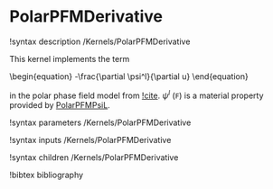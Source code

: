 # PolarPFMDerivative

!syntax description /Kernels/PolarPFMDerivative

This kernel implements the term

\begin{equation}
-\frac{\partial \psi^l}{\partial u}
\end{equation}

in the polar phase field model from [!cite](Momeni2014). $\psi^l$ (`F`) is a
material property provided by [PolarPFMPsiL](/PolarPFMPsiL.md).

!syntax parameters /Kernels/PolarPFMDerivative

!syntax inputs /Kernels/PolarPFMDerivative

!syntax children /Kernels/PolarPFMDerivative

!bibtex bibliography
